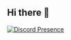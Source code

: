 ## Hi there 👋

[![Discord Presence](https://lanyard-profile-readme.vercel.app/api/856933195362467862?theme=light&bg=8B0000&animated=true&borderRadius=30px&idleMessage=Not%20active%20now)](https://discord.com/users/856933195362467862)
<!--
**ImLegiitXD/ImLegiitXD** is a ✨ _special_ ✨ repository because its `README.md` (this file) appears on your GitHub profile.

Here are some ideas to get you started:

- 🔭 I’m currently working on ...
- 🌱 I’m currently learning ...
- 👯 I’m looking to collaborate on ...
- 🤔 I’m looking for help with ...
- 💬 Ask me about ...
- 📫 How to reach me: ...
- 😄 Pronouns: ...
- ⚡ Fun fact: ...
-->
